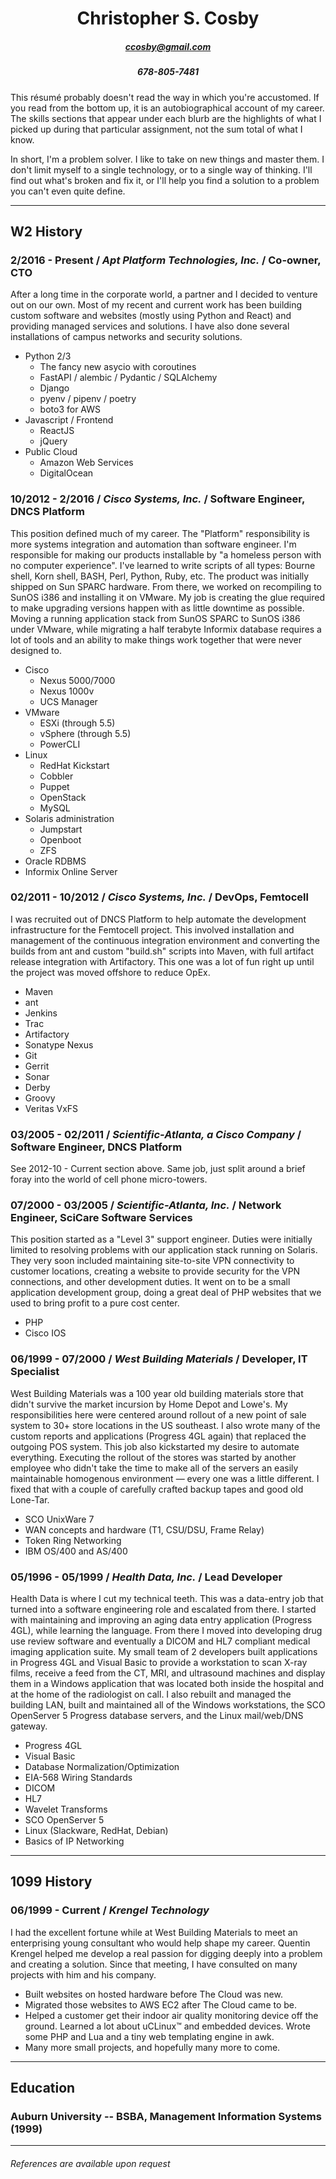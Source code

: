 # <div align="center">Christopher S. Cosby</div>
##### <div align="center">ccosby@gmail.com</div>
##### <div align="center">678-805-7481</div>

This résumé probably doesn't read the way in which you're accustomed. If you
read from the bottom up, it is an autobiographical account of my career. The
skills sections that appear under each blurb are the highlights of what I
picked up during that particular assignment, not the sum total of what I know.

In short, I'm a problem solver. I like to take on new things and master them.
I don't limit myself to a single technology, or to a single way of thinking.
I'll find out what's broken and fix it, or I'll help you find a solution to a
problem you can't even quite define.

<hr/>

## W2 History

### 2/2016 - Present / *Apt Platform Technologies, Inc.* / Co-owner, CTO

After a long time in the corporate world, a partner and I decided to venture out on our own.
Most of my recent and current work has been building custom software and websites (mostly
using Python and React) and providing managed services and solutions. I have also done several
installations of campus networks and security solutions.

* Python 2/3
  * The fancy new asycio with coroutines
  * FastAPI / alembic / Pydantic / SQLAlchemy
  * Django
  * pyenv / pipenv / poetry
  * boto3 for AWS
* Javascript / Frontend
  * ReactJS
  * jQuery
* Public Cloud
  * Amazon Web Services
  * DigitalOcean

### 10/2012 - 2/2016 / *Cisco Systems, Inc.* / Software Engineer, DNCS Platform

This position defined much of my career. The "Platform" responsibility is
more systems integration and automation than software engineer. I'm
responsible for making our products installable by "a homeless person with no
computer experience". I've learned to write scripts of all types: Bourne
shell, Korn shell, BASH, Perl, Python, Ruby, etc. The product was initially
shipped on Sun SPARC hardware. From there, we worked on recompiling to SunOS
i386 and installing it on VMware. My job is creating the glue required to make
upgrading versions happen with as little downtime as possible. Moving a running
application stack from SunOS SPARC to SunOS i386 under VMware, while migrating
a half terabyte Informix database requires a lot of tools and an ability to
make things work together that were never designed to.

* Cisco
  * Nexus 5000/7000
  * Nexus 1000v
  * UCS Manager
* VMware
  * ESXi (through 5.5)
  * vSphere (through 5.5)
  * PowerCLI
* Linux
  * RedHat Kickstart
  * Cobbler
  * Puppet
  * OpenStack
  * MySQL
* Solaris administration
  * Jumpstart
  * Openboot
  * ZFS
* Oracle RDBMS
* Informix Online Server

### 02/2011 - 10/2012 / *Cisco Systems, Inc.* / DevOps, Femtocell

I was recruited out of DNCS Platform to help automate the development
infrastructure for the Femtocell project. This involved installation and
management of the continuous integration environment and converting the builds
from ant and custom "build.sh" scripts into Maven, with full artifact release
integration with Artifactory. This one was a lot of fun right up until the
project was moved offshore to reduce OpEx.

* Maven
* ant
* Jenkins
* Trac
* Artifactory
* Sonatype Nexus
* Git
* Gerrit
* Sonar
* Derby
* Groovy
* Veritas VxFS

### 03/2005 - 02/2011 / *Scientific-Atlanta, a Cisco Company* / Software Engineer, DNCS Platform

See 2012-10 - Current section above. Same job, just split around a brief foray
into the world of cell phone micro-towers.

### 07/2000 - 03/2005 / *Scientific-Atlanta, Inc.* / Network Engineer, SciCare Software Services

This position started as a "Level 3" support engineer. Duties were initially
limited to resolving problems with our application stack running on Solaris.
They very soon included maintaining site-to-site VPN connectivity to customer
locations, creating a website to provide security for the VPN connections, and
other development duties. It went on to be a small application development
group, doing a great deal of PHP websites that we used to bring profit to a
pure cost center.

* PHP
* Cisco IOS

### 06/1999 - 07/2000 / *West Building Materials* / Developer, IT Specialist

West Building Materials was a 100 year old building materials store that
didn't survive the market incursion by Home Depot and Lowe's. My
responsibilities here were centered around rollout of a new point of sale
system to 30+ store locations in the US southeast. I also wrote many of the
custom reports and applications (Progress 4GL again) that replaced the
outgoing POS system. This job also kickstarted my desire to automate
everything. Executing the rollout of the stores was started by another
employee who didn't take the time to make all of the servers an easily
maintainable homogenous environment — every one was a little different. I
fixed that with a couple of carefully crafted backup tapes and good old
Lone-Tar.

* SCO UnixWare 7
* WAN concepts and hardware (T1, CSU/DSU, Frame Relay)
* Token Ring Networking
* IBM OS/400 and AS/400

### 05/1996 - 05/1999 / *Health Data, Inc.* / Lead Developer

Health Data is where I cut my technical teeth. This was a data-entry job that
turned into a software engineering role and escalated from there. I started
with maintaining and improving an aging data entry application (Progress 4GL),
while learning the language. From there I moved into developing drug use
review software and eventually a DICOM and HL7 compliant medical imaging
application suite. My small team of 2 developers built applications in
Progress 4GL and Visual Basic to provide a workstation to scan X-ray films,
receive a feed from the CT, MRI, and ultrasound machines and display them in a
Windows application that was located both inside the hospital and at the home
of the radiologist on call. I also rebuilt and managed the building LAN, built
and maintained all of the Windows workstations, the SCO OpenServer 5 Progress
database servers, and the Linux mail/web/DNS gateway.

* Progress 4GL
* Visual Basic
* Database Normalization/Optimization
* EIA-568 Wiring Standards
* DICOM
* HL7
* Wavelet Transforms
* SCO OpenServer 5
* Linux (Slackware, RedHat, Debian)
* Basics of IP Networking

<hr/>

## 1099 History
### 06/1999 - Current / *Krengel Technology*

I had the excellent fortune while at West Building Materials to meet an
enterprising young consultant who would help shape my career. Quentin Krengel
helped me develop a real passion for digging deeply into a problem and
creating a solution. Since that meeting, I have consulted on many
projects with him and his company.

* Built websites on hosted hardware before The Cloud was new.
* Migrated those websites to AWS EC2 after The Cloud came to be.
* Helped a customer get their indoor air quality monitoring device off the
  ground. Learned a lot about uCLinux&trade; and embedded devices. Wrote some
  PHP and Lua and a tiny web templating engine in awk.
* Many more small projects, and hopefully many more to come.

<hr/>

## Education
### Auburn University -- BSBA, Management Information Systems (1999)

<hr/>

###### References are available upon request
